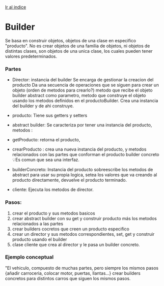 [Ir al indice](../../PatronesDiseño.md#patrones-de-diseño)

# Builder
Se basa en construir objetos, objetos de una clase en especifico "producto". No es crear objetos de una familia de objetos, ni objetos de distintas clases, son objetos de una unica clase, los cuales pueden tener valores predeterminados.



### Partes   
- Director: instancia del builder
Se encarga de gestionar la creacion del producto Da una secuencia de operaciones que se siguen para crear un objeto (orden de metodos para crearlo?)
metodo que recibe el objeto builder abstract como parametro, metodo que construye el objeto usando los metodos definidos en el productoBuilder. Crea una instancia del builder y de ahi construye.
- producto: Tiene sus getters y setters

- abstract builder: Se caracteriza por tener una instancia del producto, 
metodos : 
- getProducto: retorna el producto, 
- crearProducto : crea una nueva instancia del producto, 
y metodos relacionados con las partes que conforman el producto
builder concreto
💡Es comun que sea una interfaz.

- builderConcreto: Instancia del producto
sobreescribe los metodos de abstract para usar su propia logica, setea los valores que va creando al producto directamente, devuelve el producto terminado.

- cliente: Ejecuta los metodos de director.

### Pasos:
1. crear el producto y sus metodos basicos
2. crear abstract builder con su get y construir producto más los metodos relacionados a las partes
3. crear builders cocretos que creen un producto especifico
4. crear un director y sus metodos correspondientes, set, get y construir producto usando el builder
5. clase cliente que crea al director y le pasa un builder concreto.

### Ejemplo conceptual
"El vehiculo, compuesto de muchas partes, pero siempre los mismos pasos {añadir carroceria, colocar motor, puertas, llantas...} crear builders concretos para distintos carros que siguen los mismos pasos.